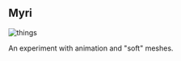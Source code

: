 ## Myri

![things](http://i.imgur.com/U3qRoLn.png)

An experiment with animation and "soft" meshes.
